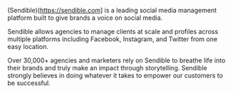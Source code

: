 
(Sendible)(https://sendible.com] is a leading social media management platform built to give brands a voice on social media.

Sendible allows agencies to manage clients at scale and profiles across multiple platforms including Facebook, Instagram, and Twitter from one easy location.

Over 30,000+ agencies and marketers rely on Sendible to breathe life into their brands and truly make an impact through storytelling.
Sendible strongly believes in doing whatever it takes to empower our customers to be successful.
